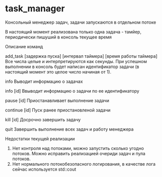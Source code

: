 # task_manager
Консольный менеджер задач, задачи запускаются в отдельном потоке

В настоящий момент реализована только одна задача - тамйер, периодически пишуший в консоль текущее время

Описание команд

add_task [задержка пуска] [интервал таймера] [время работы таймера]
  Все числа целые и интерпретируются как секунды. При успешном выполнении в консоль будет написан идентификатор задачи (в настоящий момент это целое число начиная от 1).
  
info
  Выводит информацию о задачах
  
info [id]
  Ввыводит информацию о задачи по ее идентификатору
  
pause [id]
  Приостанавливает выполнение задачи
  
continue [id]
  Пуск ранее приостановленой задачи
  
kill [id]
  Досрочно завершить задачу
  
quit
  Завершить выполнение всех задач и работу менеджера

Недостатки текущей реализации
1. Нет контроля над потоками, можно запустить сколько угодно потоков.
  Можно исправить реализацией очериди задач и пула потоков.
2. Нет нормального потокобезопасного логирования, в качестве лога сейчас используется std::cout
